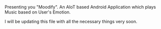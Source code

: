 Presenting you "Moodify". An AIoT based Android Application which plays Music based on User's Emotion.

I will be updating this file with all the necessary things very soon.
